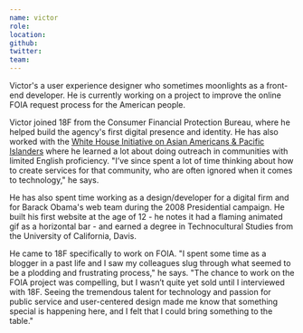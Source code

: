 ```yaml
---
name: victor
role:
location:
github:
twitter:
team:
---
```


Victor's a user experience designer who sometimes moonlights as a front-end developer. He is currently working on a project to improve the online FOIA request process for the American people.

Victor joined 18F from the Consumer Financial Protection Bureau, where he helped build the agency's first digital presence and identity. He has also worked with the [White House Initiative on Asian Americans & Pacific Islanders](http://whitehouse.gov/aapi) where he learned a lot about doing outreach in communities with limited English proficiency. "I’ve since spent a lot of time thinking about how to create services for that community, who are often ignored when it comes to technology," he says.

He has also spent time working as a design/developer for a digital firm and for Barack Obama's web team during the 2008 Presidential campaign. He built his first website at the age of 12 - he notes it had a flaming animated gif as a horizontal bar - and earned a degree in Technocultural Studies from the University of California, Davis.

He came to 18F specifically to work on FOIA. "I spent some time as a blogger in a past life and I saw my colleagues slug through what seemed to be a plodding and frustrating process," he says. "The chance to work on the FOIA project was compelling, but I wasn’t quite yet sold until I interviewed with 18F. Seeing the tremendous talent for technology and passion for public service and user-centered design made me know that something special is happening here, and I felt that I could bring something to the table."
  
